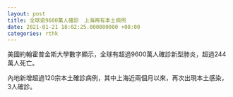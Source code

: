 ```yaml
---
layout: post
title: 全球逾9600萬人確診　上海再有本土病例
date: 2021-01-21 18:02:25.000000000 +08:00
categories: rthk
---
```


美國約翰霍普金斯大學數字顯示，全球有超過9600萬人確診新型肺炎，超過244萬人死亡。

內地新增超過120宗本土確診病例，其中上海近兩個月以來，再次出現本土感染，3人確診。
